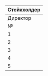﻿| Стейкхолдер |
| ----------- |
| Директор    |
| №           | Требование | Тип |
| 1           | Оптимизировать трудозатраты для увеличения прибыли | Бизнес требование |
| 2           | Скорость обслуживания не должна уменьшиться | Бизнес требование |
| 3           | Скорость обслуживания должна вырасти на 30% | Бизнес требование |
| 4           | Операционные затраты не должны вырасти | Бизнес требование |
| 5           | Операционные затраты должны сократиться на 30% | Бизнес требование |